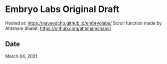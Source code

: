 # Embryo Labs Original Draft
Hosted at: https://naveedcho.github.io/embryolabs/
Scroll function made by Ahtsham Shabit: https://github.com/ahtshamshabir/

## Date
March 04, 2021

